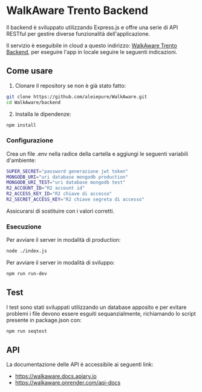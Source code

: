 # WalkAware Trento Backend

Il backend è sviluppato utilizzando Express.js e offre una serie di API RESTful per gestire diverse funzionalità dell'applicazione.

Il servizio è eseguibile in cloud a questo indirizzo: [WalkAware Trento Backend](https://walkaware.onrender.com/), per eseguire l'app in locale seguire le seguenti indicazioni.


## Come usare
1. Clonare il repository se non è già stato fatto:
``` bash
git clone https://github.com/aleiepure/WalkAware.git
cd WalkAware/backend
```
2. Installa le dipendenze:
``` bash
npm install
```

### Configurazione
Crea un file .env nella radice della cartella e aggiungi le seguenti variabili d'ambiente:
```bash
SUPER_SECRET="password generazione jwt token"
MONGODB_URI="uri database mongodb production"
MONGODB_URI_TEST="uri database mongodb test"
R2_ACCOUNT_ID="R2 account id"
R2_ACCESS_KEY_ID="R2 chiave di accesso"
R2_SECRET_ACCESS_KEY="R2 chiave segreta di accesso"
```
Assicurarsi di sostituire con i valori corretti. 

### Esecuzione
Per avviare il server in modalità di production:
```bash
node ./index.js
```
Per avviare il server in modalità di sviluppo:
```bash
npm run run-dev
```

## Test
I test sono stati sviluppati utilizzando un database apposito e per evitare problemi i file devono essere esguiti sequanzialmente, richiamando lo script presente in package.json con:
```bash
npm run seqtest
```

## API
La documentazione delle API è accessibile ai seguenti link:
- https://walkaware.docs.apiary.io
- https://walkaware.onrender.com/api-docs


